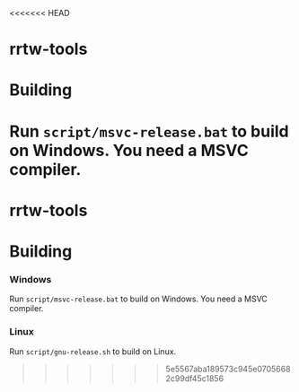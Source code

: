 <<<<<<< HEAD
# rrtw-tools
# Building
Run `script/msvc-release.bat` to build on Windows. You need a MSVC compiler.
=======
# rrtw-tools
# Building
### Windows
Run `script/msvc-release.bat` to build on Windows. You need a MSVC compiler.

### Linux
Run `script/gnu-release.sh` to build on Linux.
>>>>>>> 5e5567aba189573c945e07056682c99df45c1856
